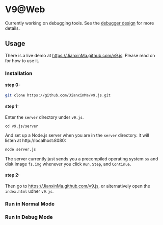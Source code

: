 # V9@Web

Currently working on debugging tools. See the [debugger design](doc/debugger.md) for more details.

## Usage

There is a live demo at https://JianxinMa.github.com/v9.js. Please read on for how to use it.

### Installation

#### step 0:

```bash
git clone https://github.com/JianxinMa/v9.js.git
```

#### step 1: 

Enter the `server` directory under `v9.js`.
```
cd v9.js/server
```

And set up a Node.js server when you are in the `server` directory. It will listen at http://localhost:8080:
```bash
node server.js
```

The server currently just sends you a precompiled operating system `os` and disk image `fs.img` whenever you click `Run`, `Step`, and `Continue`.

#### step 2:

Then go to https://JianxinMa.github.com/v9.js, or alternatively open the `index.html` udner `v9.js`.

### Run in Normal Mode

### Run in Debug Mode

